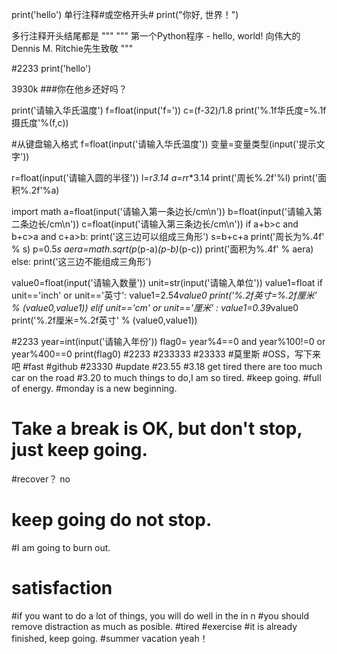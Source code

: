 print('hello')
单行注释#或空格开头# print("你好, 世界！")

多行注释开头结尾都是 """
"""
第一个Python程序 - hello, world!
向伟大的Dennis M. Ritchie先生致敬
"""

#2233
print('hello')


3930k
###你在他乡还好吗？

print('请输入华氏温度')
f=float(input('f='))
c=(f-32)/1.8
print('%.1f华氏度=%.1f摄氏度'%(f,c))

#从键盘输入格式 f=float(input('请输入华氏温度'))   变量=变量类型(input('提示文字'))


r=float(input('请输入圆的半径'))
l=r*3.14
a=r*r*3.14
print('周长%.2f'%l)
print('面积%.2f'%a)


import math
a=float(input('请输入第一条边长/cm\n'))
b=float(input('请输入第二条边长/cm\n'))
c=float(input('请输入第三条边长/cm\n'))
if a+b>c and b+c>a and c+a>b:
    print('这三边可以组成三角形')
    s=b+c+a
    print('周长为%.4f' % s)
    p=0.5*s
    aera=math.sqrt(p*(p-a)*(p-b)*(p-c))
    print('面积为%.4f' % aera)
else:
    print('这三边不能组成三角形')  
    
    
    
value0=float(input('请输入数量'))
unit=str(input('请输入单位'))
value1=float
if unit=='inch' or unit=='英寸':
    value1=2.54*value0
    print('%.2f英寸=%.2f厘米' % (value0,value1))
elif unit=='cm' or unit=='厘米' :
    value1=0.39*value0
    print('%.2f厘米=%.2f英寸' % (value0,value1))   
    
#2233
year=int(input('请输入年份'))
flag0= year%4==0 and year%100!=0 or year%400==0
print(flag0)
#2233
#233333
#23333
#莫里斯
#OSS，写下来吧
#fast
#github
#23330
#update
#23.55
#3.18 get tired there are too much car on the road
#3.20 to much things to do,I am so tired.
#keep going.
#full of energy.
#monday is a new beginning.
# Take a break is OK, but don't stop, just keep going.
#recover？ no
# keep going do not stop.
#I am going to burn out.
# satisfaction
#if you want to do a lot of things, you will do well in the in n
#you should remove distraction as much as posible.
#tired
#exercise
#it is already finished, keep going.
#summer vacation yeah！
